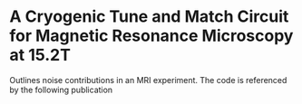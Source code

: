 # A Cryogenic Tune and Match Circuit for Magnetic Resonance Microscopy at 15.2T
Outlines noise contributions in an MRI experiment.
The code is referenced by the following publication


